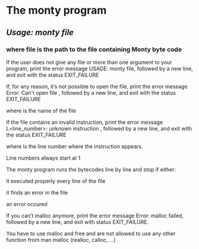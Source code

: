 # The monty program

## ***Usage: monty file***

### where file is the path to the file containing Monty byte code

If the user does not give any file or more than one argument to your program, print the error message USAGE: monty file, followed by a new line, and exit with the status EXIT_FAILURE

If, for any reason, it’s not possible to open the file, print the error message Error: Can't open file <file>, followed by a new line, and exit with the status EXIT_FAILURE
  
where <file> is the name of the file
  
If the file contains an invalid instruction, print the error message L<line_number>: unknown instruction <opcode>, followed by a new line, and exit with the status EXIT_FAILURE
  
where is the line number where the instruction appears.
  
Line numbers always start at 1
  
The monty program runs the bytecodes line by line and stop if either:
  
it executed properly every line of the file
  
it finds an error in the file
  
an error occured
  
If you can’t malloc anymore, print the error message Error: malloc failed, followed by a new line, and exit with status EXIT_FAILURE.
  
You have to use malloc and free and are not allowed to use any other function from man malloc (realloc, calloc, …)
